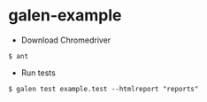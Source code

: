 # galen-example

* Download Chromedriver
 
```
$ ant
```

* Run tests

```
$ galen test example.test --htmlreport "reports"
```
